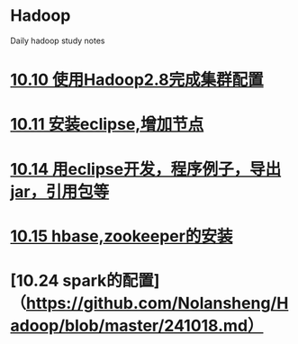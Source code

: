 # Hadoop
Daily hadoop study notes

# [10.10 使用Hadoop2.8完成集群配置](https://github.com/Nolansheng/Hadoop/blob/master/101018.md#1010-%E4%BD%BF%E7%94%A8hadoop28%E5%AE%8C%E6%88%90%E4%BA%86%E9%9B%86%E7%BE%A4%E9%85%8D%E7%BD%AE)

# [10.11 安装eclipse,增加节点](https://github.com/Nolansheng/Hadoop/blob/master/111018.md)

# [10.14 用eclipse开发，程序例子，导出jar，引用包等](https://github.com/Nolansheng/Hadoop/blob/master/141018.md)

# [10.15 hbase,zookeeper的安装](https://github.com/Nolansheng/Hadoop/blob/master/151018.md)

# [10.24 spark的配置]（https://github.com/Nolansheng/Hadoop/blob/master/241018.md）
